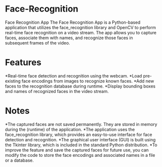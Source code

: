 # Face-Recognition

Face Recognition App
The Face Recognition App is a Python-based application that utilizes the face_recognition library and OpenCV to perform real-time face recognition on a video stream. The app allows you to capture faces, associate them with names, and recognize those faces in subsequent frames of the video.

# Features
*Real-time face detection and recognition using the webcam.
*Load pre-existing face encodings from images to recognize known faces.
*Add new faces to the recognition database during runtime.
*Display bounding boxes and names of recognized faces in the video stream.

# Notes
*The captured faces are not saved permanently. They are stored in memory during the (runtime) of the application.
*The application uses the face_recognition library, which provides an easy-to-use interface for face detection and recognition.
*The graphical user interface (GUI) is built using the Tkinter library, which is included in the standard Python distribution.
*To improve the feature and save the captured faces for future use, you can modify the code to store the face encodings and associated names in a file or a database. 
